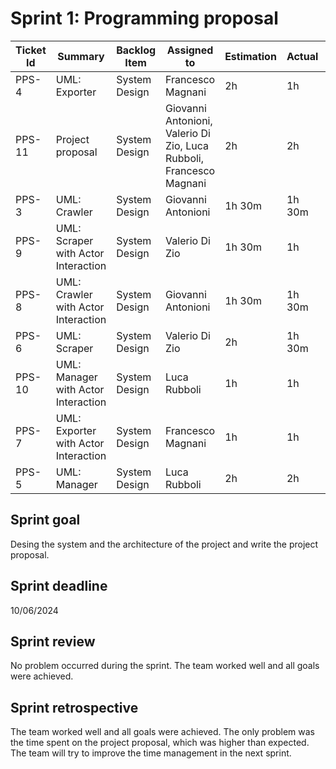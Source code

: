 # Sprint 1:  Programming proposal

| Ticket Id | Summary                                                       | Backlog Item    | Assigned to                                                         | Estimation | Actual | Type          |
|-----------|---------------------------------------------------------------|-----------------|---------------------------------------------------------------------|------------|--------|---------------|
| PPS-4     | UML: Exporter                                                 | System Design   | Francesco Magnani                                                   | 2h         | 1h     | Design        |
| PPS-11    | Project proposal                                              | System Design   | Giovanni Antonioni, Valerio Di Zio, Luca Rubboli, Francesco Magnani | 2h         | 2h     | Other         |
| PPS-3     | UML: Crawler                                                  | System Design   | Giovanni Antonioni                                                  | 1h 30m     | 1h 30m | Design        |
| PPS-9     | UML: Scraper with Actor Interaction                           | System Design   | Valerio Di Zio                                                      | 1h 30m     | 1h     | Design        |
| PPS-8     | UML: Crawler with Actor Interaction                           | System Design   | Giovanni Antonioni                                                  | 1h 30m     | 1h 30m | Design        |
| PPS-6     | UML: Scraper                                                  | System Design   | Valerio Di Zio                                                      | 2h         | 1h 30m | Design        |
| PPS-10    | UML: Manager with Actor Interaction                           | System Design   | Luca Rubboli                                                        | 1h         | 1h     | Design        |
| PPS-7     | UML: Exporter with Actor Interaction                          | System Design   | Francesco Magnani                                                   | 1h         | 1h     | Design        |
| PPS-5     | UML: Manager                                                  | System Design   | Luca Rubboli                                                        | 2h         | 2h     | Design        |


## Sprint goal
Desing the system and the architecture of the project and write the project proposal.

## Sprint deadline
10/06/2024

## Sprint review
No problem occurred during the sprint. The team worked well and all goals were achieved.

## Sprint retrospective
The team worked well and all goals were achieved. The only problem was the time spent on the project proposal, which was higher than expected. The team will try to improve the time management in the next sprint.